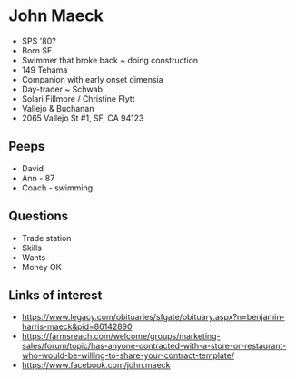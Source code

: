 # John Maeck

* SPS '80?
* Born SF
* Swimmer that broke back ~ doing construction
* 149 Tehama
* Companion with early onset dimensia
* Day-trader ~ Schwab 
* Solari Fillmore / Christine Flytt
* Vallejo & Buchanan
* 2065 Vallejo St #1, SF, CA 94123

## Peeps

* David
* Ann - 87
* Coach - swimming

## Questions

* Trade station
* Skills
* Wants
* Money OK

## Links of interest

* https://www.legacy.com/obituaries/sfgate/obituary.aspx?n=benjamin-harris-maeck&pid=86142890
* https://farmsreach.com/welcome/groups/marketing-sales/forum/topic/has-anyone-contracted-with-a-store-or-restaurant-who-would-be-willing-to-share-your-contract-template/
* https://www.facebook.com/john.maeck